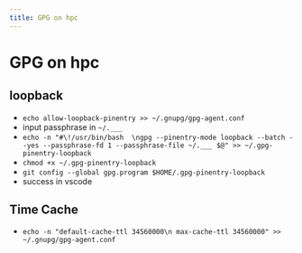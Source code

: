 ```yaml
---
title: GPG on hpc
---
```

# GPG on hpc

## loopback

- `echo allow-loopback-pinentry >> ~/.gnupg/gpg-agent.conf`
- input passphrase in `~/.___`
- `echo -n "#\!/usr/bin/bash  \ngpg --pinentry-mode loopback --batch --yes --passphrase-fd 1 --passphrase-file ~/.___ $@" >> ~/.gpg-pinentry-loopback`
- `chmod +x ~/.gpg-pinentry-loopback`
- `git config --global gpg.program $HOME/.gpg-pinentry-loopback`
- success in vscode

## Time Cache

- `echo -n "default-cache-ttl 34560000\n max-cache-ttl 34560000" >> ~/.gnupg/gpg-agent.conf`

